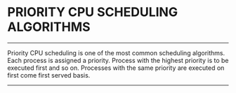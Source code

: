 # PRIORITY CPU SCHEDULING ALGORITHMS
___
Priority CPU scheduling is one of the most common scheduling algorithms. Each process is assigned a priority. Process with the highest priority is to be executed first and so on. Processes with the same priority are executed on first come first served basis.
___
